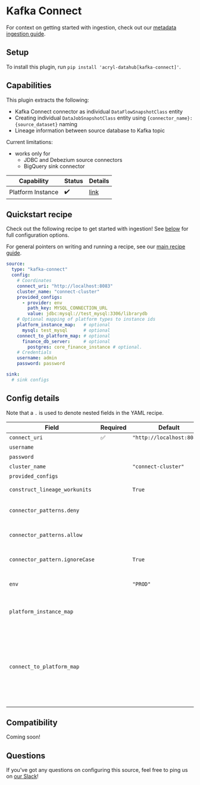 # Kafka Connect

For context on getting started with ingestion, check out our [metadata ingestion guide](../README.md).

## Setup

To install this plugin, run `pip install 'acryl-datahub[kafka-connect]'`.

## Capabilities

This plugin extracts the following:

- Kafka Connect connector as individual `DataFlowSnapshotClass` entity
- Creating individual `DataJobSnapshotClass` entity using `{connector_name}:{source_dataset}` naming
- Lineage information between source database to Kafka topic

Current limitations:

- works only for 
  - JDBC and Debezium source connectors
  - BigQuery sink connector

| Capability | Status | Details | 
| -----------| ------ | ---- |
| Platform Instance | ✔️ | [link](../../docs/platform-instances.md) |


## Quickstart recipe

Check out the following recipe to get started with ingestion! See [below](#config-details) for full configuration options.

For general pointers on writing and running a recipe, see our [main recipe guide](../README.md#recipes).

```yml
source:
  type: "kafka-connect"
  config:
    # Coordinates
    connect_uri: "http://localhost:8083"
    cluster_name: "connect-cluster"
    provided_configs:     
      - provider: env
        path_key: MYSQL_CONNECTION_URL
        value: jdbc:mysql://test_mysql:3306/librarydb
    # Optional mapping of platform types to instance ids
    platform_instance_map:   # optional
      mysql: test_mysql      # optional
    connect_to_platform_map: # optional
      finance_db_server:     # optional
        postgres: core_finance_instance # optional. 
    # Credentials
    username: admin
    password: password

sink:
  # sink configs
```


## Config details

Note that a `.` is used to denote nested fields in the YAML recipe.

| Field                       | Required | Default                    | Description                                                                                                                                                                                                                                                                       |
|-----------------------------| -------- | -------------------------- |-----------------------------------------------------------------------------------------------------------------------------------------------------------------------------------------------------------------------------------------------------------------------------------|
| `connect_uri`               |    ✅    | `"http://localhost:8083/"` | URI to connect to.                                                                                                                                                                                                                                                                |
| `username`                  |          |                            | Kafka Connect username.                                                                                                                                                                                                                                                           |
| `password`                  |          |                            | Kafka Connect password.                                                                                                                                                                                                                                                           |
| `cluster_name`              |          | `"connect-cluster"`        | Cluster to ingest from.                                                                                                                                                                                                                                                           |
| `provided_configs`          |          |                            | Provided Configurations                                                                                                                                                                                                                                                           |
| `construct_lineage_workunits` |    | `True`                     | Whether to create the input and output Dataset entities                                                                                                                                                                                                                           |
| `connector_patterns.deny`   |          |                            | List of regex patterns for connectors to include in ingestion.                                                                                                                                                                                                                    |
| `connector_patterns.allow`  |          |                            | List of regex patterns for connectors to exclude from ingestion.                                                                                                                                                                                                                  |
| `connector_pattern.ignoreCase` |     | `True`      | Whether to ignore case sensitivity during pattern matching.                                                                                                                                                                                                                       |
| `env`                       |          | `"PROD"`                   | Environment to use in namespace when constructing URNs.                                                                                                                                                                                                                           |
| `platform_instance_map`     |     |     | Platform instance mapping to use when constructing URNs. e.g.`platform_instance_map: { "hive": "warehouse" }`                                                                                                                                                                     |
| `connect_to_platform_map`   |     |     | Platform instance mapping when multiple DB instances for a platform is available. Entry for a platform should be in either `platform_instance_map` or `connect_to_platform_map`. e.g.`connect_to_platform_map: { "finance_db_server": "postgres": "core_finance_instance" }` |

## Compatibility

Coming soon!

## Questions

If you've got any questions on configuring this source, feel free to ping us on [our Slack](https://slack.datahubproject.io/)!

